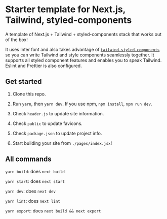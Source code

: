 # Starter template for Next.js, Tailwind, styled-components

A template of Next.js + Tailwind + styled-components stack that works out of the box! 

It uses Inter font and also takes advantage of [`tailwind-styled-components`](https://github.com/MathiasGilson/tailwind-styled-component) so you can write Tailwind and style components seamlessly together. It supports all styled component features and enables you to speak Tailwind. Eslint and Prettier is also configured.


## Get started

1. Clone this repo.

2. Run `yarn`, then `yarn dev`. If you use npm, `npm install`, `npm run dev`.

2. Check `header.js` to update site information.

3. Check `public` to update favicons.

4. Check `package.json` to update project info.

5. Start building your site from `./pages/index.jsx`!

## All commands

`yarn build`: does `next build`

`yarn start`: does `next start`

`yarn dev`: does `next dev`

`yarn lint`: does `next lint`

`yarn export`: does `next build && next export`
